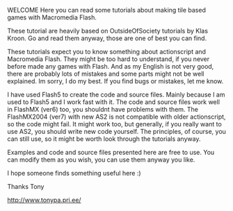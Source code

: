 WELCOME
Here you can read some tutorials about making tile based games with Macromedia Flash.

These tutorial are heavily based on OutsideOfSociety tutorials by Klas Kroon. Go and read them anyway, those are one of best you can find.

These tutorials expect you to know something about actionscript and Macromedia Flash. They might be too hard to understand, if you never before made any games with Flash. And as my English is not very good, there are probably lots of mistakes and some parts might not be well explained. Im sorry, I do my best. If you find bugs or mistakes, let me know.

I have used Flash5 to create the code and source files. Mainly because I am used to Flash5 and I work fast with it. The code and source files work well in FlashMX (ver6) too, you shouldnt have problems with them. The FlashMX2004 (ver7) with new AS2 is not compatible with older actionscript, so the code might fail. It might work too, but generally, if you really want to use AS2, you should write new code yourself. The principles, of course, you can still use, so it might be worth look through the tutorials anyway.

Examples and code and source files presented here are free to use. You can modify them as you wish, you can use them anyway you like.

I hope someone finds something useful here :)

Thanks
Tony

http://www.tonypa.pri.ee/